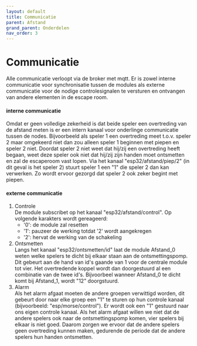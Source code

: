 ```yaml
---
layout: default
title: Communicatie
parent: Afstand
grand_parent: Onderdelen
nav_order: 3
---
```

# Communicatie
Alle communicatie verloopt via de broker met mqtt. Er is zowel interne communicatie voor synchronisatie tussen de modules als externe communicatie voor de nodige
controlesignalen te versturen en ontvangen van andere elementen in de escape room.

#### interne communicatie
Omdat er geen volledige zekerheid is dat beide speler een overtreding van de afstand meten is er een intern kanaal voor onderlinge communicatie tussen de nodes.
Bijvoorbeeld als speler 1 een overtreding meet t.o.v. speler 2 maar omgekeerd niet dan zou alleen speler 1 beginnen met piepen en speler 2 niet.
Doordat speler 2 niet weet dat hij/zij een overtreding heeft begaan, weet deze speler ook niet dat hij/zij zijn handen moet ontsmetten en zal de escaperoom vast lopen.
Via het kanaal "esp32/afstand/piep/2" (in dit geval is het speler 2) stuurt speler 1 een "1" die speler 2 dan kan verwerken.
Zo wordt ervoor gezorgd dat speler 2 ook zeker begint met piepen. 

#### externe communicatie
1. Controle <br>
  De module subscribet op het kanaal "esp32/afstand/control". Op volgende karakters wordt gereageerd:
    * '0': de module zal resetten
    * '1': pauzeer de werking totdat '2' wordt aangekregen
    * '2': hervat de werking van de schakeling
2. Ontsmetten <br>
   Langs het kanaal "esp32/ontsmetten/id" laat de module Afstand_0 weten welke spelers te dicht bij elkaar staan aan de ontsmettingspomp.
   Dit gebeurt aan de hand van id's gaande van 1 voor de centrale    module tot vier. Het overtredende koppel wordt dan doorgestuurd al een combinatie van de twee id's.
   Bijvoorbeel wanneer Afstand_0 te dicht komt bij Afstand_1, wordt "12" doorgstuurd.
3. Alarm <br>
   Als het alarm afgaat moeten de andere groepen verwittigd worden, dit gebeurt door naar elke groep een "1" te sturen op hun controle kanaal (bijvoorbeeld: "esp/morse/control").
   Er wordt ook een "1" gestuurd naar ons eigen controle kanaal. Als het alarm afgaat willen we niet dat de andere spelers ook naar de ontsmettingspomp komen, vier spelers bij        elkaar is niet goed. Daarom zorgen we ervoor dat de andere spelers geen overtreding kunnen maken, gedurende de periode dat de andere spelers hun handen ontsmetten. 

